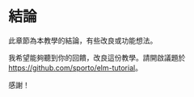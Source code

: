 # 結論

此章節為本教學的結論，有些改良或功能想法。

我希望能夠聽到你的回饋，改良這份教學。請開啟議題於 <https://github.com/sporto/elm-tutorial>。

感謝！
